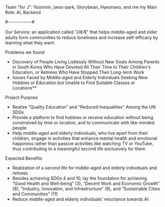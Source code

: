 Team "for J": Yoonmin, jwoo-park, Glorybean, Hyeonseo, and me 
my Main Role: AI, Backend

#------------#

Our Service: an application called "J에게" that helps middle-aged and older adults form communities to reduce loneliness and increase self-efficacy by learning what they want.

Problems we found
- Discovery of People Living Listlessly Without New Goals Among Parents in South Korea Who Have Devoted All Their Time to Their Children's Education, or Retirees Who Have Stopped Their Long-term Work
- Issues Faced by Middle-aged and Elderly Individuals Seeking New Hobbies or Education but Unable to Find Suitable Classes or Locations**

Project Purpose
- Realize "Quality Education" and "Reduced Inequalities" Among the UN SDGs
- Provide a platform to find hobbies or receive education without being constrained by time or location, and to communicate with like-minded people
- Help middle-aged and elderly individuals, who live apart from their children, engage in activities that enhance mental health and emotional happiness rather than passive activities like watching TV or YouTube, thus contributing to a meaningful second life exclusively for them

Expected Benefits
- Realization of a second life for middle-aged and elderly individuals and retirees
- Besides achieving SDGs 4 and 10, lay the foundation for achieving “Good Health and Well-being” (3), “Decent Work and Economic Growth” (8), “Industry, Innovation, and Infrastructure” (9), and “Sustainable Cities and Communities” (11)
- Reduce middle-aged and elderly individuals’ reluctance towards AI
